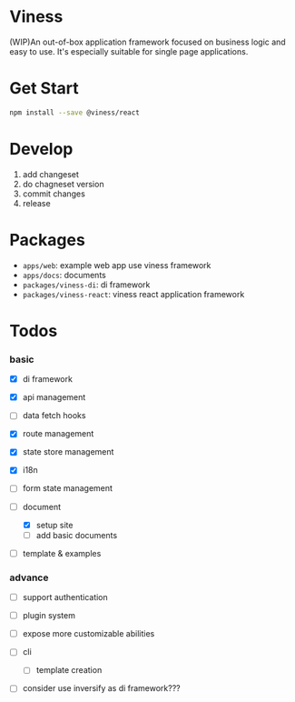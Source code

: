 # Viness

(WIP)An out-of-box application framework focused on business logic and easy to use. It's especially suitable for single page applications.



# Get Start

```bash
npm install --save @viness/react

```


# Develop

1. add changeset
2. do chagneset version
3. commit changes
4. release

# Packages

* `apps/web`: example web app use viness framework
* `apps/docs`: documents
* `packages/viness-di`: di framework
* `packages/viness-react`: viness react application framework

# Todos

### basic

- [x] di framework
- [x] api management
- [ ] data fetch hooks
- [x] route management
- [x] state store management
- [x] i18n
- [ ] form state management
- [ ] document
    - [x] setup site
    - [ ] add basic documents
- [ ] template & examples



### advance

- [ ] support authentication
- [ ] plugin system
- [ ] expose more customizable abilities
- [ ] cli
    - [ ] template creation
- [ ] consider use inversify as di framework???


